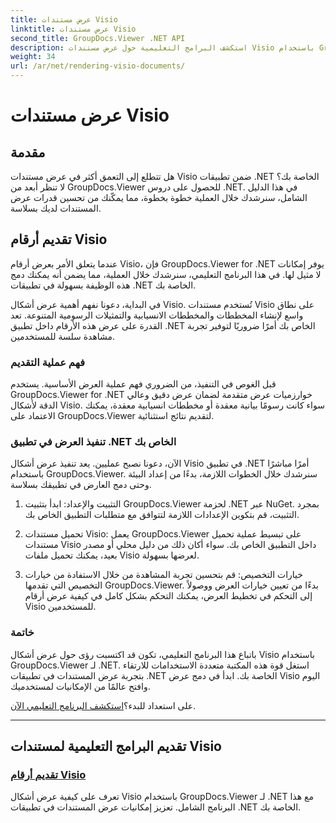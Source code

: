 ```yaml
---
title: عرض مستندات Visio
linktitle: عرض مستندات Visio
second_title: GroupDocs.Viewer .NET API
description: استكشف البرامج التعليمية حول عرض مستندات Visio باستخدام GroupDocs.Viewer لـ .NET. تعلم كيفية تحسين إمكانيات عرض المستندات في تطبيقات .NET الخاصة بك دون عناء.
weight: 34
url: /ar/net/rendering-visio-documents/
---
```


# عرض مستندات Visio

## مقدمة

هل تتطلع إلى التعمق أكثر في عرض مستندات Visio ضمن تطبيقات .NET الخاصة بك؟ لا تنظر أبعد من GroupDocs.Viewer للحصول على دروس .NET. في هذا الدليل الشامل، سنرشدك خلال العملية خطوة بخطوة، مما يمكّنك من تحسين قدرات عرض المستندات لديك بسلاسة.

## تقديم أرقام Visio

عندما يتعلق الأمر بعرض أرقام Visio، فإن GroupDocs.Viewer for .NET يوفر إمكانات لا مثيل لها. في هذا البرنامج التعليمي، سنرشدك خلال العملية، مما يضمن أنه يمكنك دمج هذه الوظيفة بسهولة في تطبيقات .NET الخاصة بك.

في البداية، دعونا نفهم أهمية عرض أشكال Visio. تُستخدم مستندات Visio على نطاق واسع لإنشاء المخططات والمخططات الانسيابية والتمثيلات الرسومية المتنوعة. تعد القدرة على عرض هذه الأرقام داخل تطبيق .NET الخاص بك أمرًا ضروريًا لتوفير تجربة مشاهدة سلسة للمستخدمين.

### فهم عملية التقديم

قبل الغوص في التنفيذ، من الضروري فهم عملية العرض الأساسية. يستخدم GroupDocs.Viewer for .NET خوارزميات عرض متقدمة لضمان عرض دقيق وعالي الدقة لأشكال Visio. سواء كانت رسومًا بيانية معقدة أو مخططات انسيابية معقدة، يمكنك الاعتماد على GroupDocs.Viewer لتقديم نتائج استثنائية.

### تنفيذ العرض في تطبيق .NET الخاص بك

الآن، دعونا نصبح عمليين. يعد تنفيذ عرض أشكال Visio في تطبيق .NET أمرًا مباشرًا باستخدام GroupDocs.Viewer. سنرشدك خلال الخطوات اللازمة، بدءًا من إعداد البيئة وحتى دمج العارض في تطبيقك بسلاسة.

1. التثبيت والإعداد: ابدأ بتثبيت GroupDocs.Viewer لحزمة .NET عبر NuGet. بمجرد التثبيت، قم بتكوين الإعدادات اللازمة لتتوافق مع متطلبات التطبيق الخاص بك.

2. تحميل مستندات Visio: يعمل GroupDocs.Viewer على تبسيط عملية تحميل مستندات Visio داخل التطبيق الخاص بك. سواء أكان ذلك من دليل محلي أو مصدر بعيد، يمكنك تحميل ملفات Visio لعرضها بسهولة.

3. خيارات التخصيص: قم بتحسين تجربة المشاهدة من خلال الاستفادة من خيارات التخصيص التي تقدمها GroupDocs.Viewer. بدءًا من تعيين خيارات العرض ووصولاً إلى التحكم في تخطيط العرض، يمكنك التحكم بشكل كامل في كيفية عرض أرقام Visio للمستخدمين.

### خاتمة

باتباع هذا البرنامج التعليمي، تكون قد اكتسبت رؤى حول عرض أشكال Visio باستخدام GroupDocs.Viewer لـ .NET. استغل قوة هذه المكتبة متعددة الاستخدامات للارتقاء بتجربة عرض المستندات في تطبيقات .NET الخاصة بك. ابدأ في دمج عرض Visio اليوم وافتح عالمًا من الإمكانيات لمستخدميك.

 على استعداد للبدء؟[استكشف البرنامج التعليمي الآن](./render-visio-figures/).

---

## تقديم البرامج التعليمية لمستندات Visio
### [تقديم أرقام Visio](./render-visio-figures/)
تعرف على كيفية عرض أشكال Visio باستخدام GroupDocs.Viewer لـ .NET مع هذا البرنامج الشامل. تعزيز إمكانيات عرض المستندات في تطبيقات .NET الخاصة بك.